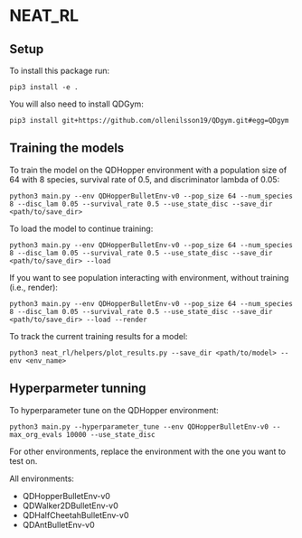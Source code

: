 # NEAT_RL
## Setup
To install this package run:
```shell
pip3 install -e .
```
You will also need to install QDGym:
```shell
pip3 install git+https://github.com/ollenilsson19/QDgym.git#egg=QDgym
```

## Training the models
To train the model on the QDHopper environment with a population size of 64 with 8 species, survival rate of 0.5, and discriminator lambda of 0.05:
```shell
python3 main.py --env QDHopperBulletEnv-v0 --pop_size 64 --num_species 8 --disc_lam 0.05 --survival_rate 0.5 --use_state_disc --save_dir <path/to/save_dir>
```

To load the model to continue training:
```shell
python3 main.py --env QDHopperBulletEnv-v0 --pop_size 64 --num_species 8 --disc_lam 0.05 --survival_rate 0.5 --use_state_disc --save_dir <path/to/save_dir> --load
```


If you want to see population interacting with environment, without training (i.e., render):
```shell
python3 main.py --env QDHopperBulletEnv-v0 --pop_size 64 --num_species 8 --disc_lam 0.05 --survival_rate 0.5 --use_state_disc --save_dir <path/to/save_dir> --load --render
```

To track the current training results for a model:
```shell
python3 neat_rl/helpers/plot_results.py --save_dir <path/to/model> --env <env_name>
```

## Hyperparmeter tunning
To hyperparameter tune on the QDHopper environment: 
```shell
python3 main.py --hyperparameter_tune --env QDHopperBulletEnv-v0 --max_org_evals 10000 --use_state_disc
```

For other environments, replace the environment with the one you want to test on.

All environments:
* QDHopperBulletEnv-v0
* QDWalker2DBulletEnv-v0
* QDHalfCheetahBulletEnv-v0
* QDAntBulletEnv-v0